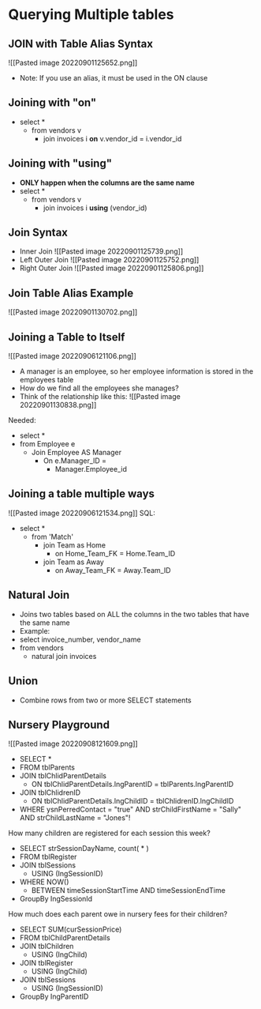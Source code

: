 # Querying Multiple tables

## JOIN with Table Alias Syntax
![[Pasted image 20220901125652.png]]
- Note: If you use an alias, it must be used in the ON clause

## Joining with "on"
- select *
	- from vendors v
		- join invoices i **on** v.vendor_id = i.vendor_id

## Joining with "using"
- **ONLY happen when the columns are the same name**
- select *
	- from vendors v
		- join invoices i **using** (vendor_id)

## Join Syntax
- Inner Join
![[Pasted image 20220901125739.png]]
- Left Outer Join
![[Pasted image 20220901125752.png]]
- Right Outer Join
![[Pasted image 20220901125806.png]]


## Join Table Alias Example
![[Pasted image 20220901130702.png]]

## Joining a Table to Itself
![[Pasted image 20220906121106.png]]
- A manager is an employee, so her employee information is stored in the employees table
- How do we find all the employees she manages?
- Think of the relationship like this:
![[Pasted image 20220901130838.png]]

Needed:
- select *
- from Employee e 
	- Join Employee AS Manager
		- On e.Manager_ID =
			- Manager.Employee_id

## Joining a table multiple ways
![[Pasted image 20220906121534.png]]
SQL:
- select *
	- from 'Match'
		- join Team as Home
			- on Home_Team_FK = Home.Team_ID
		- join Team as Away
			- on Away_Team_FK = Away.Team_ID

## Natural Join
- Joins two tables based on ALL the columns in the two tables that have the same name
- Example:
- select invoice_number, vendor_name
- from vendors
	- natural join invoices

## Union
- Combine rows from two or more SELECT statements

## Nursery Playground
![[Pasted image 20220908121609.png]]
- SELECT *
- FROM tblParents
- JOIN tblChlidParentDetails 
	- ON tblChlidParentDetails.lngParentID = tblParents.lngParentID
- JOIN tblChlidrenID
	- ON tblChlidParentDetails.lngChildID = tblChlidrenID.lngChildID
- WHERE ysnPerredContact = "true" AND strChildFirstName = "Sally" AND strChildLastName = "Jones"!

How many children are registered for each session this week?
- SELECT strSessionDayName, count( * )
- FROM tblRegister
- JOIN tblSessions 
	- USING (IngSessionID)
- WHERE NOW()
	- BETWEEN timeSessionStartTime AND timeSessionEndTime
- GroupBy IngSessionId


How much does each parent owe in nursery fees for their children?
- SELECT SUM(curSessionPrice)
- FROM tblChildParentDetails
- JOIN tblChildren
	- USING (IngChild)
- JOIN tblRegister 
	- USING (IngChild)
- JOIN tblSessions
	- USING (IngSessionID)
- GroupBy IngParentID